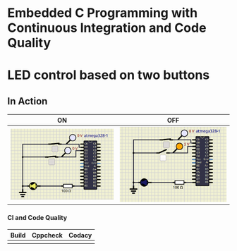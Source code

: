# Embedded C Programming with Continuous Integration and Code Quality

# LED control based on two buttons 

## In Action

|ON|OFF|
|:--:|:--:|
|![ON](simulation/Activity1_ON.png)|![OFF](simulation/Activity1_OFF.png)|

#### CI and Code Quality

|Build|Cppcheck|Codacy|
|:--:|:--:|:--:|
||||
